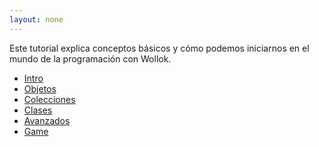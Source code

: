 ```yaml
---
layout: none
---
```


Este tutorial explica conceptos básicos y cómo podemos iniciarnos en el mundo de la programación con Wollok.

<!-- Nav tabs -->
<ul class="nav nav-tabs nav-justified">
    <li class="nav-item">
        <a class="nav-link active" data-toggle="tab" href="#introduccion" role="tab">Intro</a>
    </li>
    <li class="nav-item">
        <a class="nav-link" data-toggle="tab" href="#objetos" role="tab">Objetos</a>
    </li>
    <li class="nav-item">
        <a class="nav-link" data-toggle="tab" href="#colecciones" role="tab">Colecciones</a>
    </li>
    <li class="nav-item">
        <a class="nav-link" data-toggle="tab" href="#clases" role="tab">Clases</a>
    </li>
    <li class="nav-item">
        <a class="nav-link" data-toggle="tab" href="#avanzados" role="tab">Avanzados</a>
    </li>
    <li class="nav-item">
        <a class="nav-link" data-toggle="tab" href="#game" role="tab">Game</a>
    </li>
</ul>


<!-- Tab panels -->
<div class="tab-content card">
    <!--Panel 1-->
    <div class="tab-pane fade in show active" id="introduccion" role="tabpanel" style="padding: 1rem 1.5rem 1rem 1.5rem">
    </div>
    <!--/.Panel 1-->
    <div class="tab-pane fade in show" id="objetos" role="tabpanel" style="padding: 1rem 1.5rem 1rem 1.5rem">
    </div>
    <div class="tab-pane fade in show" id="colecciones" role="tabpanel" style="padding: 1rem 1.5rem 1rem 1.5rem">
    </div>
    <div class="tab-pane fade in show" id="clases" role="tabpanel" style="padding: 1rem 1.5rem 1rem 1.5rem">
    </div>
    <div class="tab-pane fade in show" id="avanzados" role="tabpanel" style="padding: 1rem 1.5rem 1rem 1.5rem">
    </div>
    <div class="tab-pane fade in show" id="game" role="tabpanel" style="padding: 1rem 1.5rem 1rem 1.5rem">
    </div>
</div>

<script>
    loadHtml("introduccion", "conceptos/elements/index.html")
    loadHtml("objetos", "conceptos/objetos/index.html")
    loadHtml("colecciones", "conceptos/colecciones/index.html")
    loadHtml("clases", "conceptos/clases/index.html")
    loadHtml("avanzados", "conceptos/avanzados/index.html")
    loadHtml("game", "conceptos/game/index.html")
</script>